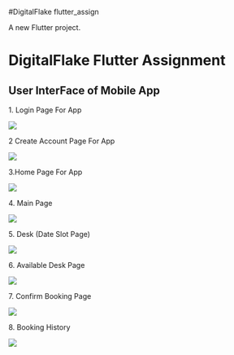 #DigitalFlake  flutter_assign

A new Flutter project.
<h1> DigitalFlake Flutter Assignment</h1>

<h2>User InterFace of Mobile App</h2>
<p>1. Login Page For App</p>
<img src="https://github.com/NinjaMohit/DigitalFlakeAssignment/blob/main/flutter_assign/img/img1.png?raw=true">
<br>
<p>2 Create Account Page For App</p>
<img src="https://github.com/NinjaMohit/DigitalFlakeAssignment/blob/main/flutter_assign/img/img2.png?raw=true">
<br>
<p>3.Home Page For App</p>
<img src="https://github.com/NinjaMohit/DigitalFlakeAssignment/blob/main/flutter_assign/img/img3.png?raw=true">
<br>
<p>4. Main Page</p>
<img src="https://github.com/NinjaMohit/DigitalFlakeAssignment/blob/main/flutter_assign/img/img4.png?raw=true">
<br>
<p>5. Desk (Date Slot Page)</p>
<img src="https://github.com/NinjaMohit/DigitalFlakeAssignment/blob/main/flutter_assign/img/img5.png?raw=true">
<br>
<p>6. Available Desk Page</p>
<img src="https://github.com/NinjaMohit/DigitalFlakeAssignment/blob/main/flutter_assign/img/img6.png?raw=true">
<br>
<p>7. Confirm Booking Page</p>
<img src="https://github.com/NinjaMohit/DigitalFlakeAssignment/blob/main/flutter_assign/img/img7.png?raw=true">
<br>
<p>8. Booking History</p>
<img src="https://github.com/NinjaMohit/DigitalFlakeAssignment/blob/main/flutter_assign/img/img8.png?raw=true">


